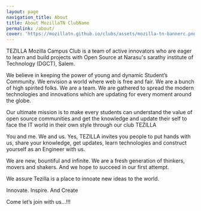 ```yaml
---
layout: page
navigation_title: About
title: About MozillaTN ClubName
permalink: /about/
cover: 'https://mozillatn.github.io/clubs/assets/mozilla-tn-bannerc.png'
---
```

TEZILLA Mozilla Campus Club is a team of active innovators who are eager to learn and build projects with Open Source at Narasu's sarathy institute of Technology (DGCT), Salem.

  We believe in keeping the power of young and dynamic Student’s Community. We envision a world where web is free and fair. We are a bunch of high spirited folks. We are a team. We are gathered to spread the modern technologies and innovations which are updating for every moment around the globe.

Our ultimate mission is to make every students can understand the value of open source communities and get the knowledge and update their self to face the IT world in their own style through our club TEZILLA

You and me. We and us. Yes, TEZILLA invites you people to put hands with us, share your knowledge, get updates, learn technologies and construct yourself as an Engineer with us.

We are new, bountiful and infinite. We are a fresh generation of thinkers, movers and shakers. And we hope to succeed in our first attempt.

We assure Tezilla is a place to innoate new ideas to the world.

Innovate. Inspire. And Create


Come let’s join with us…!!!
